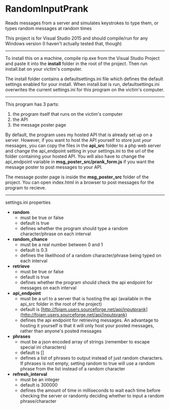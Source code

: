 # RandomInputPrank
Reads messages from a server and simulates keystrokes to type them, or types random messages at random times

This project is for Visual Studio 2015 and should compile/run for any Windows version (I haven't actually tested that, though)

___

To install this on a machine, compile rip.exe from the Visual Studio Project and paste it into the **install** folder in the root of the project. Then run install.bat on your victim's computer.

The install folder contains a defaultsettings.ini file which defines the default settings enabled for your install. When install.bat is run, defaultsettings.ini overwrites the current settings.ini for this program on the victim's computer.

___

This program has 3 parts:

1. the program itself that runs on the victim's computer
2. the API
3. the message poster page

By default, the program uses my hosted API that is already set up on a server. However, if you want to host the API yourself to store just *your* messages, you can copy the files in the **api_src** folder to a php web server and change the api_endpoint setting in your settings.ini to the url of the folder containing your hosted API. You will also have to change the api_endpoint variable in **msg_poster_src/prank_form.js** if you want the message poster to post messages to your API.

The message poster page is inside the **msg_poster_src** folder of the project. You can open index.html in a browser to post messages for the program to recieve.

___

settings.ini properties
* **random**
    - must be true or false
    - default is true
    - defines whether the program should type a random character/phrase on each interval
* **random_chance**
    - must be a real number between 0 and 1
    - default is 0.3
    - defines the likelihood of a random character/phrase being typed on each interval
* **retrieve**
    - must be true or false
    - default is true
    - defines whether the program should check the api endpoint for messages on each interval
* **api_endpoint**
    - must be a url to a server that is hosting the api (available in the api_src folder in the root of the project)
    - default is [http://fojam.users.sourceforge.net/api/inputprank](http://fojam.users.sourceforge.net/api/inputprank)
    - defines the api endpoint for retrieving messages. An advantage to hosting it yourself is that it will only host your posted messages, rather than anyone's posted messages
* **phrases**
    - must be a json encoded array of strings (remember to escape special ini characters)
    - default is []
    - defines a list of phrases to output instead of just random characters. If phrases is not empty, setting random to true will use a random phrase from the list instead of a random character
* **refresh_interval**
    - must be an integer
    - default is 300000
    - defines the amount of time in milliseconds to wait each time before checking the server or randomly deciding whether to input a random phrase/character
